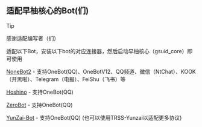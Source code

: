 ## 适配早柚核心的Bot(们)

> [!TIP]
>
> 感谢适配编写者（们）
>
> 适配以下Bot，安装以下bot的对应连接器，然后启动早柚核心（gsuid_core）即可使用

[NoneBot2](https://github.com/KimigaiiWuyi/GenshinUID/tree/v4-nonebot2) - 支持OneBot(QQ)、OneBotV12、QQ频道、微信（NtChat）、KOOK（开黑啦）、Telegram（电报）、FeiShu（飞书）等

[Hoshino](https://github.com/KimigaiiWuyi/GenshinUID/tree/v4-hoshino) - 支持OneBot(QQ)

[ZeroBot](https://github.com/RemKeeper/GSUID_Utils_ZeroBot) - 支持OneBot(QQ)

[YunZai-Bot](https://gitee.com/xiaoye12123/ws-plugin) - 支持OneBot(QQ) (也可以使用TRSS-Yunzai以适配更多协议)

